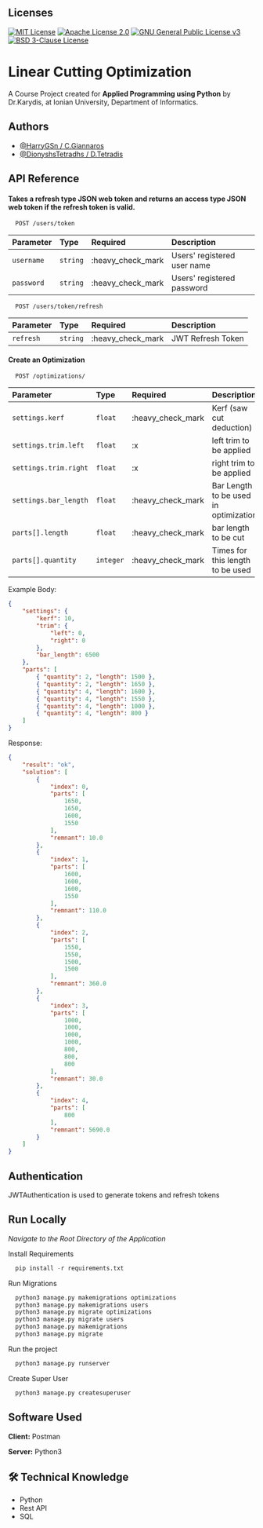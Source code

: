 ## Licenses

[![MIT License](https://img.shields.io/badge/License-MIT-green.svg)](https://choosealicense.com/licenses/mit/)
[![Apache License 2.0](https://img.shields.io/badge/License-Apache%202.0-blue.svg)](https://www.apache.org/licenses/LICENSE-2.0)
[![GNU General Public License v3](https://img.shields.io/badge/License-GPLv3-blue.svg)](https://www.gnu.org/licenses/gpl-3.0.en.html)
[![BSD 3-Clause License](https://img.shields.io/badge/License-BSD%203--Clause-blue.svg)](https://opensource.org/licenses/BSD-3-Clause)



# Linear Cutting Optimization

A Course Project created for **Applied Programming using Python** by Dr.Karydis, at Ionian University, Department of Informatics.
## Authors

- [@HarryGSn / C.Giannaros](https://www.github.com/harrygsn)
- [@DionyshsTetradhs / D.Tetradis](https://www.github.com/DionyshsTetradhs)


## API Reference

#### Takes a refresh type JSON web token and returns an access type JSON web token if the refresh token is valid.

```http
  POST /users/token
```

| Parameter | Type     | Required                | Description |
| :-------- | :------- | :------------------------- | :--------- |
| `username` | `string` | :heavy_check_mark | Users' registered user name |
| `password` | `string` | :heavy_check_mark | Users' registered password |


```http
  POST /users/token/refresh
```

| Parameter | Type     | Required                | Description |
| :-------- | :------- | :------------------------- | :--------- |
| `refresh` | `string` | :heavy_check_mark | JWT Refresh Token |


#### Create an Optimization

```http
  POST /optimizations/
```

| Parameter | Type     | Required                | Description |
| :-------- | :------- | :------------------------- | :--------- |
| `settings.kerf` | `float` | :heavy_check_mark | Kerf (saw cut deduction) |
| `settings.trim.left` | `float` | :x | left trim to be applied |
| `settings.trim.right` | `float` | :x | right trim to be applied |
| `settings.bar_length` | `float` | :heavy_check_mark | Bar Length to be used in optimization |
| `parts[].length` | `float` | :heavy_check_mark | bar length to be cut |
| `parts[].quantity` | `integer` | :heavy_check_mark | Times for this length to be used |


Example Body:
```JSON
{
    "settings": {
        "kerf": 10,
        "trim": {
            "left": 0,
            "right": 0
        },
        "bar_length": 6500
    },
    "parts": [
        { "quantity": 2, "length": 1500 },
        { "quantity": 2, "length": 1650 },
        { "quantity": 4, "length": 1600 },
        { "quantity": 4, "length": 1550 },
        { "quantity": 4, "length": 1000 },
        { "quantity": 4, "length": 800 }
    ]
}
```

Response:
```JSON
{
    "result": "ok",
    "solution": [
        {
            "index": 0,
            "parts": [
                1650,
                1650,
                1600,
                1550
            ],
            "remnant": 10.0
        },
        {
            "index": 1,
            "parts": [
                1600,
                1600,
                1600,
                1550
            ],
            "remnant": 110.0
        },
        {
            "index": 2,
            "parts": [
                1550,
                1550,
                1500,
                1500
            ],
            "remnant": 360.0
        },
        {
            "index": 3,
            "parts": [
                1000,
                1000,
                1000,
                1000,
                800,
                800,
                800
            ],
            "remnant": 30.0
        },
        {
            "index": 4,
            "parts": [
                800
            ],
            "remnant": 5690.0
        }
    ]
}
```

## Authentication
JWTAuthentication is used to generate tokens and refresh tokens
## Run Locally

*Navigate to the Root Directory of the Application*

Install Requirements
```python
  pip install -r requirements.txt

```

Run Migrations
```python
  python3 manage.py makemigrations optimizations
  python3 manage.py makemigrations users
  python3 manage.py migrate optimizations
  python3 manage.py migrate users
  python3 manage.py makemigrations
  python3 manage.py migrate
```

Run the project

```python
  python3 manage.py runserver
```

Create Super User
```python
  python3 manage.py createsuperuser
```
## Software Used

**Client:** Postman

**Server:** Python3


## 🛠 Technical Knowledge
- Python
- Rest API
- SQL
